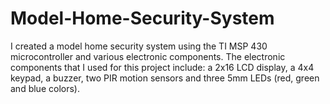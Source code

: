 # Model-Home-Security-System
I created a model home security system using the TI MSP 430 microcontroller and various electronic components. The electronic components that I used for this project include: a 2x16 LCD display, a 4x4 keypad, a buzzer, two PIR motion sensors and three 5mm LEDs (red, green and blue colors).
